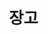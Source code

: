 ---
layout: post
title: 장고
description: >
   Howdy! This is an example blog post that shows several types of HTML content supported in this theme.
related_posts:
categories:
   - blog
   - 자료구조
---
